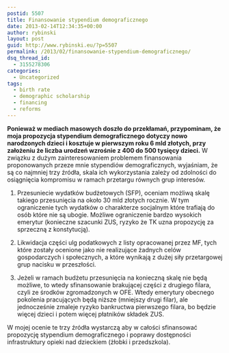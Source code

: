 ```yaml
---
postid: 5507
title: Finansowanie stypendium demograficznego
date: 2013-02-14T12:34:35+00:00
author: rybinski
layout: post
guid: http://www.rybinski.eu/?p=5507
permalink: /2013/02/finansowanie-stypendium-demograficznego/
dsq_thread_id:
  - 3155278306
categories:
  - Uncategorized
tags:
  - birth rate
  - demographic scholarship
  - financing
  - reforms
---
```

**Ponieważ w mediach masowych doszło do przekłamań, przypominam, że moja propozycja stypendium demograficznego dotyczy nowo narodzonych dzieci i kosztuje w pierwszym roku 6 mld złotych, przy założeniu że liczba urodzeń wzrośnie z 400 do 500 tysięcy dzieci.** W związku z dużym zainteresowaniem problemem finansowania proponowanych przeze mnie stypendiów demograficznych, wyjaśniam, że są co najmniej trzy źródła, skala ich wykorzystania zależy od zdolności do osiągnięcia kompromisu w ramach przetargu równych grup interesów.

1. Przesuniecie wydatków budżetowych (SFP), oceniam możliwą skalę takiego przesunięcia na około 30 mld złotych rocznie. W tym ograniczenie tych wydatków o charakterze socjalnym które trafiają do osób które nie są ubogie. Możliwe ograniczenie bardzo wysokich emerytur (konieczne szacunki ZUS, ryzyko że TK uzna propozycję za sprzeczną z konstytucją).

2. Likwidacja części ulg podatkowych z listy opracowanej przez MF, tych które zostały ocenione jako nie realizujące żadnych celów gospodarczych i społecznych, a które wynikają z dużej siły przetargowej grup nacisku w przeszłości.

3. Jeżeli w ramach budżetu przesunięcia na konieczną skalę nie będą możliwe, to wtedy sfinansowanie brakującej części z drugiego filara, czyli ze środków zgromadzonych w OFE. Wtedy emerytury obecnego pokolenia pracujących będą niższe (mniejszy drugi filar), ale jednocześnie zmaleje ryzyko bankructwa pierwszego filara, bo będzie więcej dzieci i potem więcej płatników składek ZUS.

W mojej ocenie te trzy źródła wystarczą aby w całości sfinansować propozycję stypendium demograficznego i poprawy dostępności infrastruktury opieki nad dzieckiem (żłobki i przedszkola).
